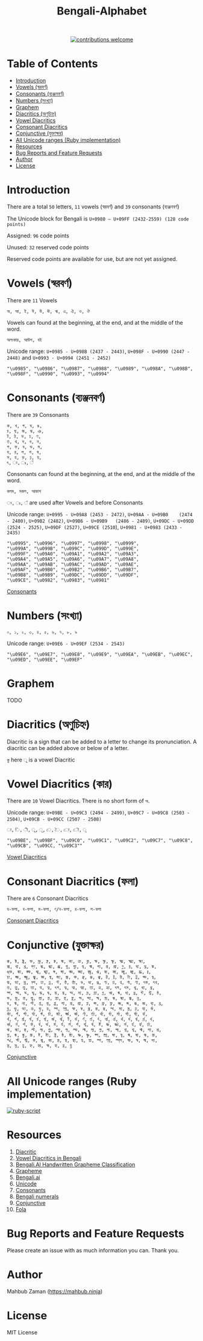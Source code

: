 <h1 align="center">Bengali-Alphabet</h1></br>

<p align="center">
<a href="https://github.com/lifeparticle/Bengali-Alphabet/issues"><img alt="contributions welcome" src="https://img.shields.io/badge/contributions-welcome-brightgreen.svg?style=flat"/></a>
</p>

Table of Contents
=================
   * [Introduction](#introduction)
   * [Vowels (স্বরবর্ণ)](#vowels-স্বরবর্ণ)
   * [Consonants (ব্যঞ্জনবর্ণ)](#consonants-ব্যঞ্জনবর্ণ)
   * [Numbers (সংখ্যা)](#numbers-সংখ্যা)
   * [Graphem](#graphem)
   * [Diacritics (অণুচিহ্ন)](#diacritics-অণুচিহ্ন)
   * [Vowel Diacritics](#vowel-diacritics)
   * [Consonant Diacritics](#consonant-diacritics)
   * [Conjunctive (যুক্তাক্ষর)](#conjunctive-যুক্তাক্ষর)
   * [All Unicode ranges (Ruby implementation)](#all-unicode-ranges-ruby-implementation)
   * [Resources](#resources)
   * [Bug Reports and Feature Requests](#bug-reports-and-feature-requests)
   * [Author](#author)
   * [License](#license)

Introduction
============
There are a total `50` letters, `11` vowels (স্বরবর্ণ) and `39` consonants (ব্যঞ্জনবর্ণ)

The Unicode block for Bengali is `U+0980 – U+09FF (2432-2559) (128 code points)`

Assigned: `96` code points

Unused: `32` reserved code points

Reserved code points are available for use, but are not yet assigned.

Vowels (স্বরবর্ণ)
============
There are `11` Vowels

```
অ, আ, ই, ঈ, উ, ঊ, ঋ, এ, ঐ, ও, ঔ
```

Vowels can found at the beginning, at the end, and at the middle of the word.

```অলংকার, আউশ, বই```


Unicode range: `U+0985 - U+098B (2437 - 2443)`, `U+098F - U+0990 (2447 - 2448)` and `U+0993 - U+0994 (2451 - 2452)`
```
"\u0985", "\u0986", "\u0987", "\u0988", "\u0989", "\u098A", "\u098B", "\u098F", "\u0990", "\u0993", "\u0994"
```

Consonants (ব্যঞ্জনবর্ণ)
============
There are `39` Consonants

```
ক, খ, গ, ঘ, ঙ,
চ, ছ, জ, ঝ, ঞ,
ট, ঠ, ড, ঢ, ণ,
ত, থ, দ, ধ, ন,
প, ফ, ব, ভ, ম,
য, র, ল, শ, ষ,
স, হ, ড়, ঢ়, য়,
ৎ, ং, ঃ, ঁ
```

Consonants can found at the beginning, at the end, and at the middle of the word.

```কলম, সকল, আকাশ```

```ং, ঃ, ঁ``` are used after Vowels and before Consonants

Unicode range: `U+0995 - U+09A8 (2453 - 2472)`, `U+09AA - U+09B0	(2474 - 2480)`, `U+09B2	(2482)`, `U+09B6 - U+09B9	(2486 - 2489)`, `U+09DC - U+09DD (2524 - 2525)`, `U+09DF (2527)`, `U+09CE (2510`), `U+0981 - U+0983	(2433 - 2435)`

```
"\u0995", "\u0996", "\u0997", "\u0998", "\u0999",
"\u099A", "\u099B", "\u099C", "\u099D", "\u099E",
"\u099F", "\u09A0", "\u09A1", "\u09A2", "\u09A3",
"\u09A4", "\u09A5", "\u09A6", "\u09A7", "\u09A8",
"\u09AA", "\u09AB", "\u09AC", "\u09AD", "\u09AE",
"\u09AF", "\u09B0", "\u09B2", "\u09B6", "\u09B7",
"\u09B8", "\u09B9", "\u09DC", "\u09DD", "\u09DF",
"\u09CE", "\u0982", "\u0983", "\u0981"
```

[Consonants](https://github.com/lifeparticle/Bengali-Alphabet/blob/master/consonants.md)

Numbers (সংখ্যা)
============
```
০, ১, ২, ৩, ৪, ৫, ৬, ৭, ৮, ৯
```

Unicode range: `U+09E6 - U+09EF (2534 - 2543)`

```
"\u09E6", "\u09E7", "\u09E8", "\u09E9", "\u09EA", "\u09EB", "\u09EC", "\u09ED", "\u09EE", "\u09EF"
```

Graphem
============
TODO

Diacritics (অণুচিহ্ন)
============
Diacritic is a sign that can be added to a letter to change its pronunciation. A diacritic can be added above or below of      a letter.

`কু` here `ু` is a vowel Diacritic

Vowel Diacritics (কার)
============
There are `10` Vowel Diacritics. There is no short form of `অ`. 

Unicode range: `U+09BE - U+09C3 (2494 - 2499)`, `U+09C7 - U+09C8 (2503 - 2504)`, `U+09CB - U+09CC (2507 - 2508)`

```
া, ি, ী, ু, ূ, ে, ৈ, ো, ৌ, ৃ
```

```
"\u09BE", "\u09BF", "\u09C0", "\u09C1", "\u09C2", "\u09C7", "\u09C8", "\u09CB", "\u09CC, "\u09C3""
```

[Vowel Diacritics](https://github.com/lifeparticle/Bengali-Alphabet/blob/master/vowel_diacritics.md)

Consonant Diacritics (ফলা)
============
There are `6` Consonant Diacritics

```
য-ফলা, ব-ফলা, ম-ফলা, ণ/ন-ফলা, র-ফলা, ল-ফলা
```

[Consonant Diacritics](https://github.com/lifeparticle/Bengali-Alphabet/blob/master/consonant_diacritics.md)

Conjunctive (যুক্তাক্ষর)
============

```
ক্ক, ক্ট, ক্ট্র, ক্ত, ক্ত্র, ক্ন, ক্ব, ক্ম, ক্য, ক্র, ক্ল, ক্ষ, ক্ষ্ণ, ক্ষ্ব, ক্ষ্ম, ক্ষ্ম্য, ক্ষ্য,
ক্স, খ্য, খ্র, গ্‌ণ, গ্ধ, গ্ধ্য, গ্ধ্র, গ্ন, গ্ন্য, গ্ব, গ্ম, গ্য, গ্র, গ্র্য, গ্ল, ঘ্ন, ঘ্য, ঘ্র, ঙ্ক,
ঙ্‌ক্ত, ঙ্ক্য, ঙ্ক্ষ, ঙ্খ, ঙ্খ্য, ঙ্গ, ঙ্গ্য, ঙ্ঘ, ঙ্ঘ্য, ঙ্ঘ্র, ঙ্ম, চ্চ, চ্ছ, চ্ছ্ব, চ্ছ্র, চ্ঞ, চ্ব,
চ্য, জ্জ, জ্জ্ব, জ্ঝ, জ্ঞ, জ্ব, জ্য, জ্র, ঞ্চ, ঞ্ছ, ঞ্জ, ঞ্ঝ, ট্ট, ট্ব, ট্ম, ট্য, ট্র, ড্ড, ড্ব,
ড্ম, ড্য, ড্র, ড়্গ, ঢ্য, ঢ্র, ণ্ট, ণ্ঠ, ণ্ঠ্য, ণ্ড, ণ্ড্য, ণ্ড্র, ণ্ঢ, ণ্ণ, ণ্ব, ণ্ম, ণ্য, ৎক, ৎখ,
ত্ত, ত্ত্র, ত্ত্ব, ত্ত্য, ত্থ, ত্ন, ৎপ, ত্ব, ত্ম, ত্ম্য, ত্য, ত্র, ত্র্য, ৎল, ৎস, থ্ব, থ্য, থ্র,
দ্গ, দ্ঘ, দ্দ, দ্দ্ব, দ্ধ, দ্ব, দ্ভ, দ্ভ্র, দ্ম, দ্য, দ্র, দ্র্য, ধ্ন, ধ্ব, ধ্ম, ধ্য, ধ্র, ন্ট, ন্ট্র, ন্ঠ,
ন্ড, ন্ড্র, ন্ত, ন্ত্ব, ন্ত্য, ন্ত্র, ন্ত্র্য, ন্থ, ন্থ্র, ন্দ, ন্দ্য, ন্দ্ব, ন্দ্র, ন্ধ, ন্ধ্য, ন্ধ্র, ন্ন,
ন্ব, ন্ম, ন্য, প্ট, প্ত, প্ন, প্প, প্য, প্র, প্র্য, প্ল, প্স, ফ্র, ফ্ল, ব্জ, ব্দ, ব্ধ, ব্ব, ব্য, ব্র,
ব্ল, ভ্ব, ভ্য, ভ্র, ভ্ল, ম্ন, ম্প, ম্প্র, ম্ফ, ম্ব, ম্ব্র, ম্ভ, ম্ভ্র, ম্ম, ম্য, ম্র, ম্ল, য্য, র্ক,
র্ক্য, র্গ, র্গ্য, র্ঘ্য, র্ঙ্গ, র্চ্য, র্জ্য, র্জ্জ, র্জ্ঞ, র্ণ্য, র্ত্য, র্থ্য, র্ব্য, র্ম্য, র্শ্য, র্ষ্য, র্হ্য,
র্খ, র্গ, র্গ্র, র্ঘ, র্চ, র্ছ, র্জ, র্ঝ, র্ট, র্ড, র্ণ, র্ত, র্ৎ, র্ত্ম, র্ত্র, র্থ, র্দ, র্দ্ব, র্দ্র, র্ধ,
র্ধ্ব, র্ন, র্প, র্ফ, র্ব, র্ভ, র্ম, র্য, র্ল, র্শ, র্শ্ব, র্ষ, র্ষ্ট, র্ষ্ণ, র্ষ্ণ্য, র্স, র্হ, র্হ্য, র্ঢ্য,
ল্ক, ল্ক্য, ল্গ, ল্ট, ল্ড, ল্প, ল্ফ, ল্ব, ল্ভ, ল্ম, ল্য, ল্ল, শ্চ, শ্ছ, শ্ন, শ্ব, শ্ম, শ্য, শ্র,
শ্ল, ষ্ক, ষ্ক্ব, ষ্ক্র, ষ্ট, ষ্ট্য, ষ্ট্র, ষ্ঠ, ষ্ঠ্য, ষ্ণ, ষ্ণ্ব, ষ্প, ষ্প্র, ষ্ফ, ষ্ব, ষ্ম, ষ্য, স্ক, স্ক্র,
স্খ, স্ট, স্ট্র, স্ত, স্ত্ব, স্ত্য, স্ত্র, স্থ, স্থ্য, স্ন, স্ন্য, স্প, স্প্র, স্প্‌ল, স্ফ, স্ব, স্ম, স্য,
স্র, স্ল, হ্ণ, হ্ন, হ্ব, হ্ম, হ্য, হ্র, হ্ল
```

[Conjunctive](https://github.com/lifeparticle/Bengali-Alphabet/blob/master/conjunctive.md)

All Unicode ranges (Ruby implementation)
============
<a href="https://github.com/lifeparticle/Bengali-Alphabet/blob/master/unicode.rb"><img alt="ruby-script" src="https://img.shields.io/badge/ruby-script-red.svg?style=flat"/></a>

Resources
============
1.  [Diacritic](https://en.wikipedia.org/wiki/Diacritic)
2.  [Vowel Diacritics in Bengali](https://en.wikibooks.org/wiki/Bengali/Script/Diacritics)
3.  [Bengali.AI Handwritten Grapheme Classification](https://tongxinw.github.io/bengali.ai/)
4.  [Grapheme](https://en.wikipedia.org/wiki/Grapheme)
5.  [Bengali.ai](https://bengali.ai/)
6.  [Unicode](https://www.unicode.org/charts/PDF/U0980.pdf)
7.  [Consonants](https://en.wikibooks.org/wiki/Bengali/Script/Consonants_1)
8.  [Bengali numerals](https://en.wikipedia.org/wiki/Bengali_numerals)
9.  [Conjunctive](https://bn.wikibooks.org/wiki/বাংলা_যুক্তাক্ষর)
10. [Fola](https://bn.wiktionary.org/wiki/ফলা)

Bug Reports and Feature Requests
============
Please create an issue with as much information you can. Thank you.

Author
============
Mahbub Zaman (https://mahbub.ninja)

License
============
MIT License
